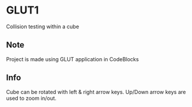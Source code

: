 # GLUT1
Collision testing within a cube

## Note
Project is made using GLUT application in CodeBlocks

## Info
Cube can be rotated with left & right arrow keys.
Up/Down arrow keys are used to zoom in/out.
